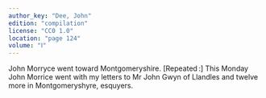 ```yaml
---
author_key: "Dee, John"
edition: "compilation"
license: "CC0 1.0"
location: "page 124"
volume: "Ⅰ"
---
```

John Morryce went toward Montgomeryshire. [Repeated :] This Monday John Morrice
went with my letters to Mr John Gwyn of Llandles and twelve more in
Montgomeryshyre, esquyers.
